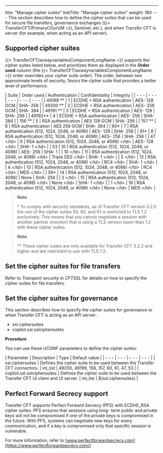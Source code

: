 ---
title: "Manage cipher suites"
linkTitle: "Manage cipher suites"
weight: 180
--- This section describes how to define the cipher suites that can be used for secure file transfers, governance exchanges ({{< TransferCFT/PrimaryCGorUM  >}}, Sentinel, etc.), and when Transfer CFT is server (for example, when acting as an API server).

## Supported cipher suites

{{< TransferCFT/axwayvariablesComponentLongName  >}} supports the cipher suites listed below, and prioritizes them as displayed in the **Order used** column (the {{< TransferCFT/axwayvariablesComponentLongName  >}} order overrides your cipher suite order). The order, between two approximate levels of security, favors the cipher suite that provides a better level of performance.

| Suite  | Order used | Authentication  | Confidentiality  | Integrity  |
| - - - | - - - | - - - | - - - | - - - |
| 49199 **  | 1  | ECDHE + RSA authentication  | AES- 128 GCM  | SHA- 256  |
| 49200 **  | 2  | ECDHE + RSA authentication  | AES- 256 GCM  | SHA- 384  |
| 49191 **  | 3  | ECDHE + RSA authentication | AES- 128  | SHA- 256  |
| 49192**  | 4  | ECDHE + RSA authentication  | AES- 256  | SHA- 384  |
| 156 **  | 5  | RSA authentication  | AES 128 GCM  | SHA- 256  |
| 157 **  | 6  | RSA authentication  | AES 256 GCM  | SHA- 384  |
| 60*  | 7  | RSA authentication (512, 1024, 2048, or 4096)  | AES- 128  | SHA- 256  |
| 61*  | 8  | RSA authentication (512, 1024, 2048, or 4096)  | AES- 256  | SHA- 256  |
| 47 &lt;/td&gt;  | 9  | RSA authentication (512, 1024, 2048, or 4096) &lt;/td&gt;  | AES- 128 &lt;/td&gt;  | SHA- 1 &lt;/td&gt;  |
| 53  | 10  | RSA authentication (512, 1024, 2048, or 4096)  | AES- 256  | SHA- 1  |
| 10 &lt;/td&gt;  | 11  | RSA authentication (512, 1024, 2048, or 4096) &lt;/td&gt;  | Triple DES &lt;/td&gt;  | SHA- 1 &lt;/td&gt;  |
| 5 &lt;/td&gt;  | 12  | RSA authentication (512, 1024, 2048, or 4096) &lt;/td&gt;  | RC4 &lt;/td&gt;  | SHA- 1 &lt;/td&gt;  |
| 4 &lt;/td&gt;  | 13  | RSA authentication (512, 1024, 2048, or 4096) &lt;/td&gt;  | RC4 &lt;/td&gt;  | MD5 &lt;/td&gt;  |
| 59*  | 14  | RSA authentication (512, 1024, 2048, or 4096)  | None  | SHA- 256  |
| 2 &lt;/td&gt;  | 15  | RSA authentication (512, 1024, 2048, or 4096) &lt;/td&gt;  | None &lt;/td&gt;  | SHA- 1 &lt;/td&gt;  |
| 1 &lt;/td&gt;  | 16  | RSA authentication (512, 1024, 2048, or 4096) &lt;/td&gt;  | None &lt;/td&gt;  | MD5 &lt;/td&gt;  |

> **Note**
>
> \* To comply with security standards, as of Transfer CFT version 3.2.0 the use of the cipher suites 59, 60, and 61 is restricted to TLS 1.2 exclusively. This means that you cannot negotiate a session with another partner (monitor) that is using a TLS version lower than 1.2 with these cipher suites.

> **Note**
>
> \*\* These cipher suites are only available for Transfer CFT 3.2.2 and higher and are restricted to use with TLS 1.2.

## Set the cipher suites for file transfers

Refer to *Transport security in CFTSSL* for details on how to specify the cipher suites for file transfers.

## Set the cipher suites for governance

This section describes how to specify the cipher suites for governance or when Transfer CFT is acting as an API server:

- ssl.ciphersuites
- copilot.ssl.sslciphersuites

**Procedure**

<span id="cipher_suites"></span>You can use these UCONF parameters to define the cipher suites:

| Parameter  | Description  | Type  | Default value  |
| - - - | - - - | - - - | - - - |
| ssl.ciphersuites  | Defines the cipher suite to be used between the Transfer CFT connectors.  | int_list  | 49200, 49199, 156, 157, 60, 61, 47, 53  |
| copilot.ssl.sslciphersuites | Defines the cipher suite to be used between the Transfer CFT UI client and UI server. | int_list  | $(ssl.ciphersuites)  |

<span id="Perfect"></span>

## Perfect Forward Secrecy support

Transfer CFT supports Perfect Forward Secrecy (PFS) with ECDHE_RSA cipher suites. PFS ensures that sessions using long- term public and private keys will not be compromised if one of the private keys is compromised in the future. With PFS, systems can negotiate new keys for every communication, and if a key is compromised only that specific session is vulnerable.

For more information, refer to [www.perfectforwardsecrecy.com](https://www.perfectforwardsecrecy.com/)
